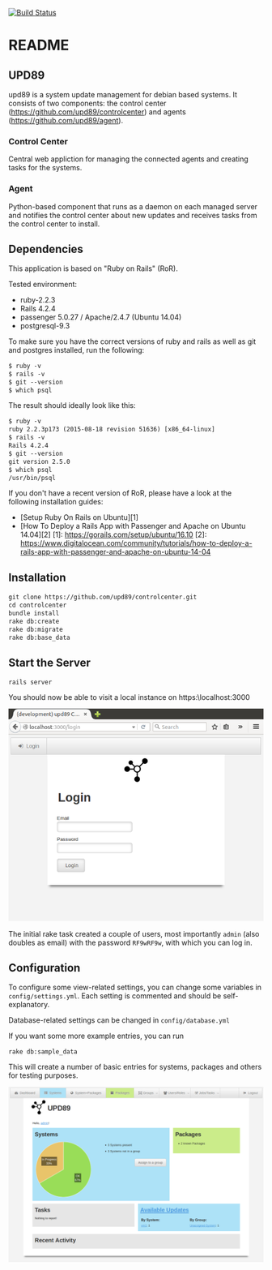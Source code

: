[![Build Status](https://travis-ci.org/upd89/controlcenter.svg?branch=master)](https://travis-ci.org/upd89/controlcenter)

# README

## UPD89

upd89 is a system update management for debian based systems. It consists of two components: the control center (https://github.com/upd89/controlcenter) and agents (https://github.com/upd89/agent).

### Control Center

Central web appliction for managing the connected agents and creating tasks for the systems.

### Agent

Python-based component that runs as a daemon on each managed server and notifies the control center about new updates and receives tasks from the control center to install.

## Dependencies

This application is based on "Ruby on Rails" (RoR).

Tested environment:
- ruby-2.2.3
- Rails 4.2.4
- passenger 5.0.27 / Apache/2.4.7 (Ubuntu 14.04)
- postgresql-9.3

To make sure you have the correct versions of ruby and rails as well as git and postgres installed, run the following:
```
$ ruby -v
$ rails -v
$ git --version
$ which psql
```

The result should ideally look like this:

```
$ ruby -v
ruby 2.2.3p173 (2015-08-18 revision 51636) [x86_64-linux]
$ rails -v
Rails 4.2.4
$ git --version
git version 2.5.0
$ which psql
/usr/bin/psql
```

If you don't have a recent version of RoR, please have a look at the following installation guides:

- [Setup Ruby On Rails on Ubuntu][1]
- [How To Deploy a Rails App with Passenger and Apache on Ubuntu 14.04][2]
  [1]: https://gorails.com/setup/ubuntu/16.10
  [2]: https://www.digitalocean.com/community/tutorials/how-to-deploy-a-rails-app-with-passenger-and-apache-on-ubuntu-14-04

## Installation

	git clone https://github.com/upd89/controlcenter.git
	cd controlcenter
	bundle install
	rake db:create
	rake db:migrate
	rake db:base_data

## Start the Server

	rails server

You should now be able to visit  a local instance on https:\\localhost:3000

![Control Center after initial setup](documentation/fresh_installation.png?raw=true "Fresh Installation")

The initial rake task created a couple of users, most importantly `admin` (also doubles as email) with the password `RF9wRF9w`, with which you can log in.

## Configuration

To configure some view-related settings, you can change some variables in `config/settings.yml`. Each setting is commented and should be self-explanatory.

Database-related settings can be changed in `config/database.yml`

If you want some more example entries, you can run

```
rake db:sample_data
```

This will create a number of basic entries for systems, packages and others for testing purposes.

![Base Data](documentation/base_data.png?raw=true "Sample Data")
